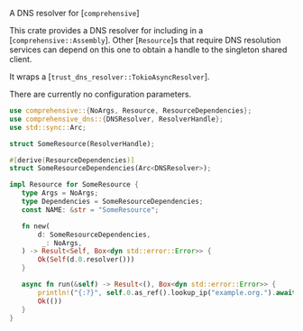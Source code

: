 <!-- cargo-rdme start -->

A DNS resolver for [`comprehensive`]

This crate provides a DNS resolver for including in a
[`comprehensive::Assembly`]. Other [`Resource`]s that require DNS
resolution services can depend on this one to obtain a handle to
the singleton shared client.

It wraps a [`trust_dns_resolver::TokioAsyncResolver`].

There are currently no configuration parameters.

```rust
use comprehensive::{NoArgs, Resource, ResourceDependencies};
use comprehensive_dns::{DNSResolver, ResolverHandle};
use std::sync::Arc;

struct SomeResource(ResolverHandle);

#[derive(ResourceDependencies)]
struct SomeResourceDependencies(Arc<DNSResolver>);

impl Resource for SomeResource {
   type Args = NoArgs;
   type Dependencies = SomeResourceDependencies;
   const NAME: &str = "SomeResource";

   fn new(
       d: SomeResourceDependencies,
        _: NoArgs,
   ) -> Result<Self, Box<dyn std::error::Error>> {
       Ok(Self(d.0.resolver()))
   }

   async fn run(&self) -> Result<(), Box<dyn std::error::Error>> {
       println!("{:?}", self.0.as_ref().lookup_ip("example.org.").await);
       Ok(())
   }
}
```

<!-- cargo-rdme end -->
